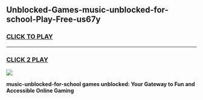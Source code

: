 
## Unblocked-Games-music-unblocked-for-school-Play-Free-us67y
<h3>
<a href="https://premium76.site?title=music-unblocked-for-school&ref=12A">CLICK TO PLAY</a></h3>
<hr>

<h3>
<a href="https://premium76.site?title=music-unblocked-for-school&ref=12A">CLICK 2 PLAY</a>
  
</h3>

<a href="https://premium76.site?title=music-unblocked-for-school&ref=12A"><img src="https://clearcache.store/games.png"></a>


**music-unblocked-for-school games unblocked: Your Gateway to Fun and Accessible Online Gaming**
